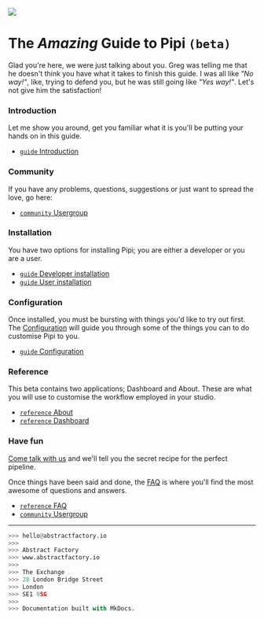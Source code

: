 <!-- ![](../img/title.png) -->
<!-- ![](https://dl.dropbox.com/s/x6gap4a13jekdnz/title.png) -->
![](https://dl.dropbox.com/s/uwh6k3ycar6l7gz/the_general_problem.png)
<!-- ![](https://www.dropbox.com/s/x6gap4a13jekdnz/title.png) -->

# The *Amazing* Guide to **Pipi** `(beta)`

Glad you're here, we were just talking about you. Greg was telling me that he doesn't think you have what it takes to finish this guide. I was all like *"No way!"*, like, trying to defend you, but he was still going like *"Yes way!"*. Let's not give him the satisfaction!

### Introduction

Let me show you around, get you familiar what it is you'll be putting your hands on in this guide.

* [`guide` Introduction][intro]

### Community

If you have any problems, questions, suggestions or just want to spread the love, go here:

* [`community` Usergroup][usergroup]

### Installation

You have two options for installing Pipi; you are either a developer or you are a user.

* [`guide` Developer installation][devinst]
* [`guide` User installation][userinst]

### Configuration

Once installed, you must be bursting with things you'd like to try out first. The [Configuration][conf] will guide you through some of the things you can to do customise Pipi to you.

* [`guide` Configuration][conf]

### Reference

This beta contains two applications; Dashboard and About. These are what you will use to customise the workflow employed in your studio.

* [`reference` About][about]
* [`reference` Dashboard][dash]

### Have fun

[Come talk with us][usergroup] and we'll tell you the secret recipe for the perfect pipeline.

Once things have been said and done, the [FAQ][] is where you'll find the most awesome of questions and answers.

* [`reference` FAQ][FAQ]
* [`community` Usergroup][usergroup]

---

```python
>>> hello@abstractfactory.io
>>> 
>>> Abstract Factory
>>> www.abstractfactory.io
>>> 
>>> The Exchange
>>> 28 London Bridge Street
>>> London
>>> SE1 9SG
>>> 
>>> Documentation built with MkDocs.

```

[intro]: introduction.md
[firststeps]: user-guide/first-steps
[FAQ]: user-guide/faq
[about]: user-guide/reference#About
[dash]: user-guide/reference#Dashboard
[conf]: configuration/overview
[api]: user-guide/api
[devinst]: installation/developer-installation
[userinst]: installation/user-installation
[usergroup]: https://groups.google.com/forum/#!forum/pipi-beta1